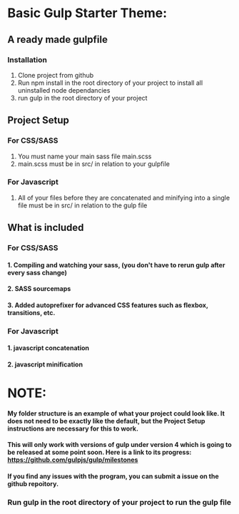 # Basic Gulp Starter Theme:
## A ready made gulpfile 
### Installation
 1. Clone project from github
 2. Run npm install in the root directory of your project to install all uninstalled node dependancies
3. run gulp in the root directory of your project
## Project Setup
### For CSS/SASS
1. You must name your main sass file main.scss
2. main.scss must be in src/ in relation to your gulpfile
### For Javascript
1. All of your files before they are concatenated and minifying into a single file must be in src/ in relation to the gulp file
## What is included
### For CSS/SASS
#### 1. Compiling and watching your sass, (you don't have to rerun gulp after every sass change)
#### 2. SASS sourcemaps
#### 3. Added autoprefixer for advanced CSS features such as flexbox, transitions, etc.

### For Javascript
#### 1. javascript concatenation
#### 2. javascript minification
# NOTE:
#### My folder structure is an example of what your project could look like. It does not need  to be exactly like the default, but the Project Setup instructions are necessary for this to work.
#### This will only work with versions of gulp under version 4 which is going to be released at some point soon. Here is a link to its progress: https://github.com/gulpjs/gulp/milestones

#### If you find any issues with the program, you can submit a issue on the github repoitory.

### Run gulp in the root directory of your project to run the gulp file